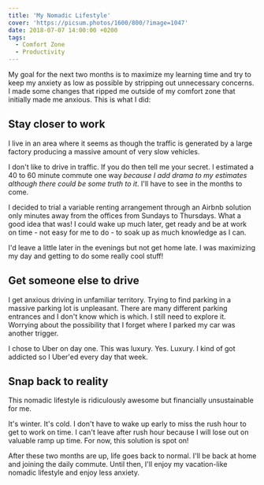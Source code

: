 ```yaml
---
title: 'My Nomadic Lifestyle'
cover: 'https://picsum.photos/1600/800/?image=1047'
date: 2018-07-07 14:00:00 +0200
tags:
  - Comfort Zone
  - Productivity
---
```


My goal for the next two months is to maximize my learning time and try to keep my anxiety as low as possible by stripping out unnecessary concerns. I made some changes that ripped me outside of my comfort zone that initially made me anxious. This is what I did:

## Stay closer to work

I live in an area where it seems as though the traffic is generated by a large factory producing a massive amount of very slow vehicles.

I don't like to drive in traffic. If you do then tell me your secret. I estimated a 40 to 60 minute commute one way _because I add drama to my estimates although there could be some truth to it_. I'll have to see in the months to come.

I decided to trial a variable renting arrangement through an Airbnb solution only minutes away from the offices from Sundays to Thursdays. What a good idea that was! I could wake up much later, get ready and be at work on time - not easy for me to do - to soak up as much knowledge as I can.

I'd leave a little later in the evenings but not get home late. I was maximizing my day and getting to do some really cool stuff!

## Get someone else to drive

I get anxious driving in unfamiliar territory. Trying to find parking in a massive parking lot is unpleasant. There are many different parking entrances and I don't know which is which. I still need to explore it. Worrying about the possibility that I forget where I parked my car was another trigger.

I chose to Uber on day one. This was luxury. Yes. Luxury. I kind of got addicted so I Uber'ed every day that week.

## Snap back to reality

This nomadic lifestyle is ridiculously awesome but financially unsustainable for me.

It's winter. It's cold. I don't have to wake up early to miss the rush hour to get to work on time. I can't leave after rush hour because I will lose out on valuable ramp up time. For now, this solution is spot on!

After these two months are up, life goes back to normal. I'll be back at home and joining the daily commute. Until then, I'll enjoy my vacation-like nomadic lifestyle and enjoy less anxiety.
